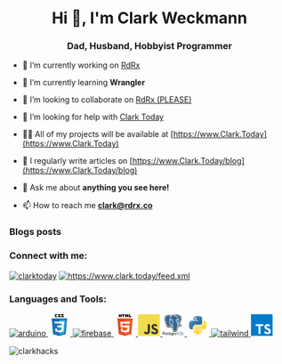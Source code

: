 <h1 align="center">Hi 👋, I'm Clark Weckmann</h1>
<h3 align="center">Dad, Husband, Hobbyist Programmer</h3>

- 🔭 I’m currently working on [RdRx](https://rdrx.co/)

- 🌱 I’m currently learning **Wrangler**

- 👯 I’m looking to collaborate on [RdRx (PLEASE)](https://rdrx.co)

- 🤝 I’m looking for help with [Clark Today](https://www.clark.today)

- 👨‍💻 All of my projects will be available at [https://www.Clark.Today](https://www.Clark.Today)

- 📝 I regularly write articles on [https://www.Clark.Today/blog](https://www.Clark.Today/blog)

- 💬 Ask me about **anything you see here!**

- 📫 How to reach me **clark@rdrx.co**

### Blogs posts
<!-- DEVDOJO:START -->
<!-- DEVDOJO:END -->

<h3 align="left">Connect with me:</h3>
<p align="left">
<a href="https://codepen.io/clarktoday" target="blank"><img align="center" src="https://raw.githubusercontent.com/rahuldkjain/github-profile-readme-generator/master/src/images/icons/Social/codepen.svg" alt="clarktoday" height="30" width="40" /></a>
<a href="/https://www.clark.today/feed.xml" target="blank"><img align="center" src="https://raw.githubusercontent.com/rahuldkjain/github-profile-readme-generator/master/src/images/icons/Social/rss.svg" alt="https://www.clark.today/feed.xml" height="30" width="40" /></a>
</p>

<h3 align="left">Languages and Tools:</h3>
<p align="left"> <a href="https://www.arduino.cc/" target="_blank" rel="noreferrer"> <img src="https://cdn.worldvectorlogo.com/logos/arduino-1.svg" alt="arduino" width="40" height="40"/> </a> <a href="https://www.w3schools.com/css/" target="_blank" rel="noreferrer"> <img src="https://raw.githubusercontent.com/devicons/devicon/master/icons/css3/css3-original-wordmark.svg" alt="css3" width="40" height="40"/> </a> <a href="https://firebase.google.com/" target="_blank" rel="noreferrer"> <img src="https://www.vectorlogo.zone/logos/firebase/firebase-icon.svg" alt="firebase" width="40" height="40"/> </a> <a href="https://www.w3.org/html/" target="_blank" rel="noreferrer"> <img src="https://raw.githubusercontent.com/devicons/devicon/master/icons/html5/html5-original-wordmark.svg" alt="html5" width="40" height="40"/> </a> <a href="https://developer.mozilla.org/en-US/docs/Web/JavaScript" target="_blank" rel="noreferrer"> <img src="https://raw.githubusercontent.com/devicons/devicon/master/icons/javascript/javascript-original.svg" alt="javascript" width="40" height="40"/> </a> <a href="https://www.postgresql.org" target="_blank" rel="noreferrer"> <img src="https://raw.githubusercontent.com/devicons/devicon/master/icons/postgresql/postgresql-original-wordmark.svg" alt="postgresql" width="40" height="40"/> </a> <a href="https://www.python.org" target="_blank" rel="noreferrer"> <img src="https://raw.githubusercontent.com/devicons/devicon/master/icons/python/python-original.svg" alt="python" width="40" height="40"/> </a> <a href="https://tailwindcss.com/" target="_blank" rel="noreferrer"> <img src="https://www.vectorlogo.zone/logos/tailwindcss/tailwindcss-icon.svg" alt="tailwind" width="40" height="40"/> </a> <a href="https://www.typescriptlang.org/" target="_blank" rel="noreferrer"> <img src="https://raw.githubusercontent.com/devicons/devicon/master/icons/typescript/typescript-original.svg" alt="typescript" width="40" height="40"/> </a> </p>

<p><img align="center" src="https://github-readme-stats.vercel.app/api/top-langs?username=clarkhacks&show_icons=true&locale=en&layout=compact" alt="clarkhacks" /></p>


